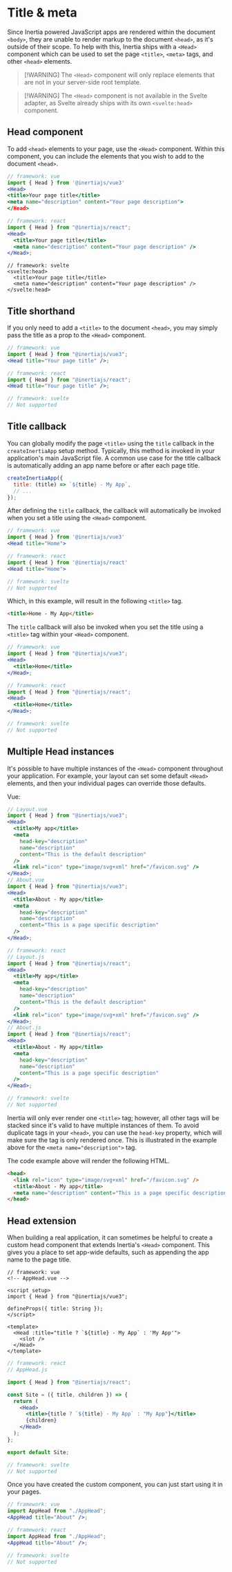 # Title &amp; meta

Since Inertia powered JavaScript apps are rendered within the document `<body>`, they are unable to render markup to the document `<head>`, as it's outside of their scope. To help with this, Inertia ships with a `<Head>` component which can be used to set the page `<title>`, `<meta>` tags, and other `<head>` elements.

> [!WARNING] The `<Head>` component will only replace elements that are not in your server-side root template.

> [!WARNING] The `<Head>` component is not available in the Svelte adapter, as Svelte already ships with its own `<svelte:head>` component.

## Head component

To add `<head>` elements to your page, use the `<Head>` component. Within this component, you can include the elements that you wish to add to the document `<head>`.

```jsx
// framework: vue
import { Head } from '@inertiajs/vue3'
<Head>
<title>Your page title</title>
<meta name="description" content="Your page description">
</Head>
```

```jsx
// framework: react
import { Head } from "@inertiajs/react";
<Head>
  <title>Your page title</title>
  <meta name="description" content="Your page description" />
</Head>;
```

```svelte
// framework: svelte
<svelte:head>
  <title>Your page title</title>
  <meta name="description" content="Your page description" />
</svelte:head>
```

## Title shorthand

If you only need to add a `<title>` to the document `<head>`, you may simply pass the title as a prop to the `<Head>` component.

```jsx
// framework: vue
import { Head } from "@inertiajs/vue3";
<Head title="Your page title" />;
```

```jsx
// framework: react
import { Head } from "@inertiajs/react";
<Head title="Your page title" />;
```

```js
// framework: svelte
// Not supported
```

## Title callback

You can globally modify the page `<title>` using the `title` callback in the `createInertiaApp` setup method. Typically, this method is invoked in your application's main JavaScript file. A common use case for the title callback is automatically adding an app name before or after each page title.

```js
createInertiaApp({
  title: (title) => `${title} - My App`,
  // ...
});
```

After defining the `title` callback, the callback will automatically be invoked when you set a title using the `<Head>` component.

```jsx
// framework: vue
import { Head } from '@inertiajs/vue3'
<Head title="Home">
```

```jsx
// framework: react
import { Head } from '@inertiajs/react'
<Head title="Home">
```

```js
// framework: svelte
// Not supported
```

Which, in this example, will result in the following `<title>` tag.

```html
<title>Home - My App</title>
```

The `title` callback will also be invoked when you set the title using a `<title>` tag within your `<Head>` component.

```jsx
// framework: vue
import { Head } from "@inertiajs/vue3";
<Head>
  <title>Home</title>
</Head>;
```

```jsx
// framework: react
import { Head } from "@inertiajs/react";
<Head>
  <title>Home</title>
</Head>;
```

```js
// framework: svelte
// Not supported
```

## Multiple Head instances

It's possible to have multiple instances of the `<Head>` component throughout your application. For example, your layout can set some default `<Head>` elements, and then your individual pages can override those defaults.

Vue:

```jsx
// Layout.vue
import { Head } from "@inertiajs/vue3";
<Head>
  <title>My app</title>
  <meta
    head-key="description"
    name="description"
    content="This is the default description"
  />
  <link rel="icon" type="image/svg+xml" href="/favicon.svg" />
</Head>;
// About.vue
import { Head } from "@inertiajs/vue3";
<Head>
  <title>About - My app</title>
  <meta
    head-key="description"
    name="description"
    content="This is a page specific description"
  />
</Head>;
```

```jsx
// framework: react
// Layout.js
import { Head } from "@inertiajs/react";
<Head>
  <title>My app</title>
  <meta
    head-key="description"
    name="description"
    content="This is the default description"
  />
  <link rel="icon" type="image/svg+xml" href="/favicon.svg" />
</Head>;
// About.js
import { Head } from "@inertiajs/react";
<Head>
  <title>About - My app</title>
  <meta
    head-key="description"
    name="description"
    content="This is a page specific description"
  />
</Head>;
```

```js
// framework: svelte
// Not supported
```

Inertia will only ever render one `<title>` tag; however, all other tags will be stacked since it's valid to have multiple instances of them. To avoid duplicate tags in your `<head>`, you can use the `head-key` property, which will make sure the tag is only rendered once. This is illustrated in the example above for the `<meta name="description">` tag.

The code example above will render the following HTML.

```html
<head>
  <link rel="icon" type="image/svg+xml" href="/favicon.svg" />
  <title>About - My app</title>
  <meta name="description" content="This is a page specific description" />
</head>
```

## Head extension

When building a real application, it can sometimes be helpful to create a custom head component that extends Inertia's `<Head>` component. This gives you a place to set app-wide defaults, such as appending the app name to the page title.

```vue
// framework: vue
<!-- AppHead.vue -->

<script setup>
import { Head } from "@inertiajs/vue3";

defineProps({ title: String });
</script>

<template>
  <Head :title="title ? `${title} - My App` : 'My App'">
    <slot />
  </Head>
</template>
```

```jsx
// framework: react
// AppHead.js

import { Head } from "@inertiajs/react";

const Site = ({ title, children }) => {
  return (
    <Head>
      <title>{title ? `${title} - My App` : "My App"}</title>
      {children}
    </Head>
  );
};

export default Site;
```

```js
// framework: svelte
// Not supported
```

Once you have created the custom component, you can just start using it in your pages.

```jsx
// framework: vue
import AppHead from "./AppHead";
<AppHead title="About" />;
```

```jsx
// framework: react
import AppHead from "./AppHead";
<AppHead title="About" />;
```

```js
// framework: svelte
// Not supported
```
